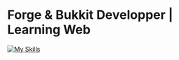 <h1 align="left">Forge & Bukkit Developper | Learning Web</h1>

[![My Skills](https://skillicons.dev/icons?i=java,html,css,php,ts,js,c,mysql,docker)](https://skillicons.dev)

###
